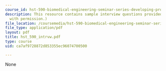 ```yaml
---
course_id: hst-590-biomedical-engineering-seminar-series-developing-professional-skills-fall-2006
description: This resource contains sample interview questions provided by Dr. Schoen.  (Used
  with permission.)
file_location: /coursemedia/hst-590-biomedical-engineering-seminar-series-developing-professional-skills-fall-2006/ca7af9728872d853355ec96074700500_hst_590_intrvw.pdf
file_type: application/pdf
layout: pdf
title: hst_590_intrvw.pdf
type: course
uid: ca7af9728872d853355ec96074700500

---
```

None